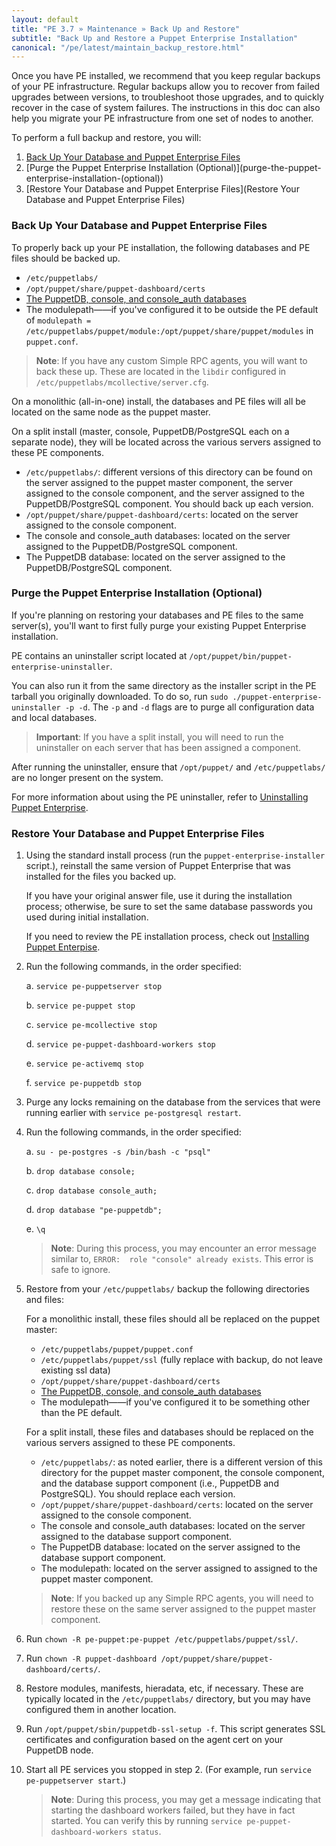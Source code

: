```yaml
---
layout: default
title: "PE 3.7 » Maintenance » Back Up and Restore"
subtitle: "Back Up and Restore a Puppet Enterprise Installation"
canonical: "/pe/latest/maintain_backup_restore.html"
---
```


Once you have PE installed, we recommend that you keep regular backups of your PE infrastructure. Regular backups allow you to recover from failed upgrades between versions, to troubleshoot those upgrades, and to quickly recover in the case of system failures. The instructions in this doc can also help you migrate your PE infrastructure from one set of nodes to another.

To perform a full backup and restore, you will:

1. [Back Up Your Database and Puppet Enterprise Files](#back-up-your-database-and-puppet-enterprise-files)
2. [Purge the Puppet Enterprise Installation (Optional)](purge-the-puppet-enterprise-installation-(optional\))
3. [Restore Your Database and Puppet Enterprise Files](Restore Your Database and Puppet Enterprise Files)

### Back Up Your Database and Puppet Enterprise Files

To properly back up your PE installation, the following databases and PE files should be backed up. 

 - `/etc/puppetlabs/`
 - `/opt/puppet/share/puppet-dashboard/certs`
 - [The PuppetDB, console, and console_auth databases](./maintain_console-db.html#database-backups)
 - The modulepath——if you've configured it to be outside the PE default of `modulepath = /etc/puppetlabs/puppet/module:/opt/puppet/share/puppet/modules` in `puppet.conf`.
 
> **Note**: If you have any custom Simple RPC agents, you will want to back these up. These are located in the `libdir` configured in `/etc/puppetlabs/mcollective/server.cfg`. 

On a monolithic (all-in-one) install, the databases and PE files will all be located on the same node as the puppet master.
   
On a split install (master, console, PuppetDB/PostgreSQL each on a separate node), they will be located across the various servers assigned to these PE components.

   - `/etc/puppetlabs/`: different versions of this directory can be found on the server assigned to the puppet master component, the server assigned to the console component, and the server assigned to the PuppetDB/PostgreSQL component. You should back up each version.
   - `/opt/puppet/share/puppet-dashboard/certs`: located on the server assigned to the console component. 
   - The console and console_auth databases: located on the server assigned to the PuppetDB/PostgreSQL component.
   - The PuppetDB database: located on the server assigned to the PuppetDB/PostgreSQL component. 

### Purge the Puppet Enterprise Installation (Optional)

If you're planning on restoring your databases and PE files to the same server(s), you'll want to first fully purge your existing Puppet Enterprise installation.

PE contains an uninstaller script located at `/opt/puppet/bin/puppet-enterprise-uninstaller`.
 
You can also run it from the same directory as the installer script in the PE tarball you originally downloaded.  To do so, run `sudo ./puppet-enterprise-uninstaller -p -d`. The `-p` and `-d` flags are to purge all configuration data and local databases. 

> **Important**: If you have a split install, you will need to run the uninstaller on each server that has been assigned a component.

After running the uninstaller, ensure that `/opt/puppet/` and `/etc/puppetlabs/` are no longer present on the system. 

For more information about using the PE uninstaller, refer to [Uninstalling Puppet Enterprise](./install_uninstalling.html).

### Restore Your Database and Puppet Enterprise Files

1. Using the standard install process (run the `puppet-enterprise-installer` script.), reinstall the same version of Puppet Enterprise that was installed for the files you backed up. 

   If you have your original answer file, use it during the installation process; otherwise, be sure to set the same database passwords you used during initial installation. 
   
   If you need to review the PE installation process, check out [Installing Puppet Enterpise](./install_basic.html). 
  
2. Run the following commands, in the order specified:

   a. `service pe-puppetserver stop`
   
   b. `service pe-puppet stop` 
   
   c. `service pe-mcollective stop`
   
   d. `service pe-puppet-dashboard-workers stop`
   
   e. `service pe-activemq stop`
   
   f. `service pe-puppetdb stop`

3. Purge any locks remaining on the database from the services that were running earlier with `service pe-postgresql restart`.

4. Run the following commands, in the order specified: 

   a. `su - pe-postgres -s /bin/bash -c "psql"`
   
   b. `drop database console;`
   
   c. `drop database console_auth;`
   
   d. `drop database "pe-puppetdb";`
   
   e. `\q`
   
   > **Note**: During this process, you may encounter an error message similar to, `ERROR:  role "console" already exists`. This error is safe to ignore. 

5. Restore from your `/etc/puppetlabs/` backup the following directories and files:

   For a monolithic install, these files should all be replaced on the puppet master: 
   
   - `/etc/puppetlabs/puppet/puppet.conf`
   - `/etc/puppetlabs/puppet/ssl` (fully replace with backup, do not leave existing ssl data)
   - `/opt/puppet/share/puppet-dashboard/certs`
   - [The PuppetDB, console, and console_auth databases](./maintain_console-db.html#database-backups)
   - The modulepath——if you've configured it to be something other than the PE default. 
   
   For a split install, these files and databases should be replaced on the various servers assigned to these PE components.

   - `/etc/puppetlabs/`: as noted earlier, there is a different version of this directory for the puppet master component, the console component, and the database support component (i.e., PuppetDB and PostgreSQL). You should replace each version.
   - `/opt/puppet/share/puppet-dashboard/certs`: located on the server assigned to the console component. 
   - The console and console_auth databases: located on the server assigned to the database support component.
   - The PuppetDB database: located on the server assigned to the database support component. 
   - The modulepath: located on the server assigned to assigned to the puppet master component.  
   
   >**Note**: If you backed up any Simple RPC agents, you will need to restore these on the same server assigned to the puppet master component.   
  
6. Run `chown -R pe-puppet:pe-puppet /etc/puppetlabs/puppet/ssl/`.
7. Run `chown -R puppet-dashboard /opt/puppet/share/puppet-dashboard/certs/`.
8. Restore modules, manifests, hieradata, etc, if necessary. 
   These are typically located in the `/etc/puppetlabs/` directory, but you may have configured them in another location. 
9. Run `/opt/puppet/sbin/puppetdb-ssl-setup -f`. This script generates SSL certificates and configuration based on the agent cert on your PuppetDB node.
10. Start all PE services you stopped in step 2. (For example, run `service pe-puppetserver start`.)

    >**Note**: During this process, you may get a message indicating that starting the dashboard workers failed, but they have in fact started. You can verify this by running `service pe-puppet-dashboard-workers status`.
